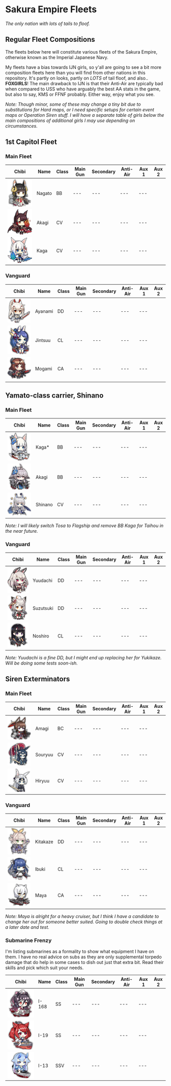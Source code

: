 # Sakura Empire Fleets
*The only nation with lots of tails to floof.*

## Regular Fleet Compositions
The fleets below here will constitute various fleets of the Sakura Empire, otherwise known as the Imperial Japanese Navy.

My fleets have a bias towards IJN girls, so y'all are going to see a bit more composition fleets here than you will find from other nations in this repository. It's partly on looks, partly on *LOTS* of tail floof, and also.. **FOXGIRLS**! The main drawback to IJN is that their Anti-Air are typically bad when compared to USS who have arguably the best AA stats in the game, but also to say, KMS or FFNF probably. Either way, enjoy what you see.

*Note: Though minor, some of these may change a tiny bit due to substitutions for Hard maps, or I need specific setups for certain event maps or Operation Siren stuff. I will have a separate table of girls below the main compositions of additional girls I may use depending on circumstances.*

## 1st Capitol Fleet
### Main Fleet

| Chibi | Name | Class | Main Gun | Secondary | Anti-Air | Aux 1 | Aux 2
| --- | --- | --- | --- | --- | --- | --- | --- |
| ![Nagato](imgs/IJN/NagatoChibi.png) | Nagato | BB | --- | --- | --- | --- |
| ![Akagi](imgs/IJN/AkagiChibi.png) | Akagi | CV | --- | --- | --- | --- |
| ![Kaga](imgs/IJN/KagaChibi.png) | Kaga | CV | --- | --- | --- | --- |

### Vanguard

| Chibi | Name | Class | Main Gun | Secondary | Anti-Air | Aux 1 | Aux 2
| --- | --- | --- | --- | --- | --- | --- | --- |
| ![Ayanami](imgs/IJN/AyanamiKaiChibi.png) | Ayanami | DD | --- | --- | --- | --- |
| ![Jintsuu](imgs/IJN/JintsuuKaiChibi.png) | Jintsuu | CL | --- | --- | --- | --- |
| ![Mogami](imgs/IJN/MogamiKaiChibi.png) | Mogami | CA | --- | --- | --- | --- |

## Yamato-class carrier, Shinano
### Main Fleet

| Chibi | Name | Class | Main Gun | Secondary | Anti-Air | Aux 1 | Aux 2
| --- | --- | --- | --- | --- | --- | --- | --- |
| ![Kaga](imgs/IJN/KagaBBChibi.png) | Kaga\* | BB | --- | --- | --- | --- |
| ![Tosa](imgs/IJN/TosaChibi.png) | Akagi | BB | --- | --- | --- | --- |
| ![Shinano](imgs/IJN/ShinanoChibi.png) | Shinano | CV | --- | --- | --- | --- |

*Note: I will likely switch Tosa to Flagship and remove BB Kaga for Taihou in the near future.*

### Vanguard

| Chibi | Name | Class | Main Gun | Secondary | Anti-Air | Aux 1 | Aux 2
| --- | --- | --- | --- | --- | --- | --- | --- |
| ![Yuudachi](imgs/IJN/YuudachiChibi.png) | Yuudachi | DD | --- | --- | --- | --- |
| ![Suzutsuki](imgs/IJN/SuzutsukiChibi.png) | Suzutsuki | DD | --- | --- | --- | --- |
| ![Noshiro](imgs/IJN/NoshiroChibi.png) | Noshiro | CL | --- | --- | --- | --- |

*Note: Yuudachi is a fine DD, but I might end up replacing her for Yukikaze. Will be doing some tests soon-ish.*

## Siren Exterminators
### Main Fleet

| Chibi | Name | Class | Main Gun | Secondary | Anti-Air | Aux 1 | Aux 2
| --- | --- | --- | --- | --- | --- | --- | --- |
| ![Amagi](imgs/IJN/AmagiChibi.png) | Amagi | BC | --- | --- | --- | --- |
| ![Souryuu](imgs/IJN/SouryuuKaiChibi.png) | Souryuu | CV | --- | --- | --- | --- |
| ![Hiryuu](imgs/IJN/HiryuuKaiChibi.png) | Hiryuu | CV | --- | --- | --- | --- |

### Vanguard

| Chibi | Name | Class | Main Gun | Secondary | Anti-Air | Aux 1 | Aux 2
| --- | --- | --- | --- | --- | --- | --- | --- |
| ![Kitakaze](imgs/IJN/KitakazeChibi.png) | Kitakaze | DD | --- | --- | --- | --- |
| ![Ibuki](imgs/IJN/IbukiChibi.png) | Ibuki | CL | --- | --- | --- | --- |
| ![Maya](imgs/IJN/MayaChibi.png) | Maya | CA | --- | --- | --- | --- |

*Note: Maya is alright for a heavy cruiser, but I think I have a candidate to change her out for someone better suited. Going to double check things at a later date and test.*

### Submarine Frenzy

I'm listing submarines as a formality to show what equipment I have on them. I have no real advice on subs as they are only supplemental torpedo damage that do help in some cases to dish out just that extra bit. Read their skills and pick which suit your needs.

| Chibi | Name | Class | Main Gun | Secondary | Anti-Air | Aux 1 | Aux 2
| --- | --- | --- | --- | --- | --- | --- | --- |
| ![I-168](imgs/IJN/I-168Chibi.png) | I-168 | SS | --- | --- | --- | --- |
| ![I-19](imgs/IJN/I-19Chibi.png) | I-19 | SS | --- | --- | --- | --- |
| ![I-13](imgs/IJN/I-13Chibi.png) | I-13 | SSV | --- | --- | --- | --- |